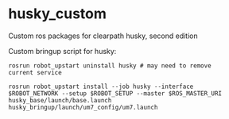 # husky_custom
Custom ros packages for clearpath husky, second edition

Custom bringup script for husky:

<code>rosrun robot_upstart uninstall husky # may need to remove current service </code>

<code>rosrun robot_upstart install --job husky --interface $ROBOT_NETWORK --setup $ROBOT_SETUP --master $ROS_MASTER_URI husky_base/launch/base.launch husky_bringup/launch/um7_config/um7.launch</code>

